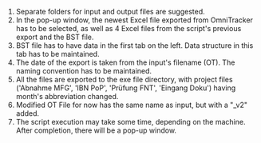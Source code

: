 1. Separate folders for input and output files are suggested.
2. In the pop-up window, the newest Excel file exported from OmniTracker has to be selected, as well as 4 Excel files from the script's previous export and the BST file.
3. BST file has to have data in the first tab on the left. Data structure in this tab has to be maintained.
4. The date of the export is taken from the input's filename (OT). The naming convention has to be maintained.
5. All the files are exported to the exe file directory, with project files ('Abnahme MFG', 'IBN PoP', 'Prüfung FNT', 'Eingang Doku') having month's abbreviation changed.
6. Modified OT File for now has the same name as input, but with a "_v2" added.
7. The script execution may take some time, depending on the machine. After completion, there will be a pop-up window.

